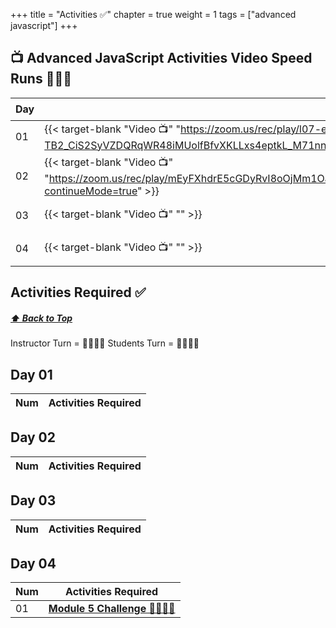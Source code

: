 +++
title = "Activities ✅"
chapter = true
weight = 1
tags = ["advanced javascript"] 
+++

## 📺 Advanced JavaScript Activities Video Speed Runs 🏃‍♀️🏃
| Day | Mac 🍎 | Duration    | Window 🖼️ | Duration |
| ------  | ------ | ----------- |---------  | --------- |
| 01 | {{< target-blank "Video 📺" "https://zoom.us/rec/play/l07-eo-TB2_CiS2SyVZDQRqWR48iMUolfBfvXKLLxs4eptkL_M71nn0nrkaXeolE9c7ZU9aidUndy4Wu.K03KCLtXmoDvxvJo?continueMode=true" >}}  |  01:15:48  ⏲️ |  {{< target-blank "Video 📺" "https://zoom.us/rec/play/l07-eo-TB2_CiS2SyVZDQRqWR48iMUolfBfvXKLLxs4eptkL_M71nn0nrkaXeolE9c7ZU9aidUndy4Wu.K03KCLtXmoDvxvJo?continueMode=true" >}}  |  01:15:48 ⏲️ |
| 02 | {{< target-blank "Video 📺" "https://zoom.us/rec/play/mEyFXhdrE5cGDyRvI8oOjMm1OamVtdw2_d3XvM4ZvzED2ow_1zsoxVaDZToKQHUaCviwmM5jvUfI2X6_.hqLkM6K9kA6Ygafm?continueMode=true" >}}  |  01:10:08  ⏲️ |  {{< target-blank "Video 📺" "https://zoom.us/rec/play/mEyFXhdrE5cGDyRvI8oOjMm1OamVtdw2_d3XvM4ZvzED2ow_1zsoxVaDZToKQHUaCviwmM5jvUfI2X6_.hqLkM6K9kA6Ygafm?continueMode=true" >}}  |  01:10:08 ⏲️ |
| 03 | {{< target-blank "Video 📺" "" >}}  |  00:00:00  ⏲️ |  {{< target-blank "Video 📺" "" >}}  |  00:00:00 ⏲️ |
| 04 | {{< target-blank "Video 📺" "" >}}    |  00:00:00  ⏲️|  {{< target-blank "Video 📺" "" >}}  |  00:00:00 ⏲️ |


## Activities Required ✅
#####  [ ⬆️ Back to Top](#advanced-javascript-activities-video-speed-runs)
Instructor Turn = 👩‍🏫🧑‍🏫
Students Turn = 👩‍🎓👨‍🎓


## Day 01
| Num | Activities Required                                          |
| --- | ------------------------------------------------------------ | 



## Day 02
| Num | Activities Required                                          |
| --- | ------------------------------------------------------------ | 

                  

## Day 03
| Num | Activities Required                                          |
| --- | ------------------------------------------------------------ | 




## Day 04 
| Num | Activities Required                                          |
| --- | ------------------------------------------------------------ | 
| 01  | **[Module 5 Challenge 👩‍🎓👨‍🎓](./day-04/challenge)**   |

